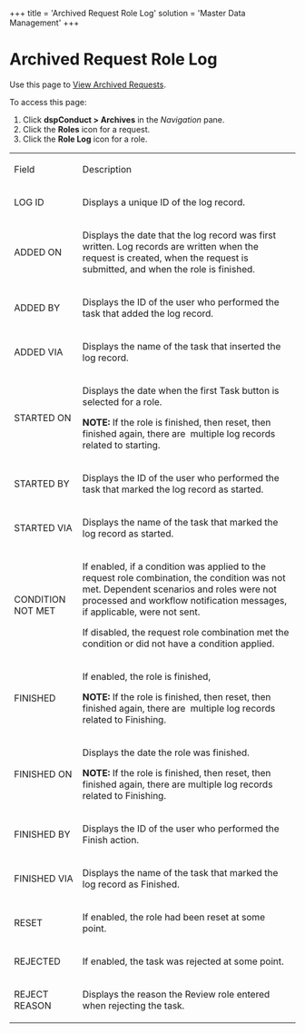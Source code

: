 +++
title = 'Archived Request Role Log'
solution = 'Master Data Management'
+++

# Archived Request Role Log

<div class="use">

Use this page to [View Archived
Requests](../Use_Cases/View_Archived_Requests_DGE.htm).

</div>

To access this page:

1.  Click <span style="font-weight: bold;">dspConduct \> Archives</span>
    in the <span style="font-style: italic;">Navigation</span> pane.
2.  Click the <span style="font-weight: bold;">Roles</span> icon for a
    request.
3.  Click the <span style="font-weight: bold;">Role Log</span> icon for
    a role.

<table>
<tbody>
<tr class="odd">
<td><p>Field</p></td>
<td><p>Description</p></td>
</tr>
<tr class="even">
<td><p>LOG ID</p></td>
<td><p>Displays a unique ID of the log record.</p></td>
</tr>
<tr class="odd">
<td><p>ADDED ON</p></td>
<td><p>Displays the date that the log record was first written. Log records are written when the request is created, when the request is submitted, and when the role is finished.</p></td>
</tr>
<tr class="even">
<td><p>ADDED BY</p></td>
<td><p>Displays the ID of the user who performed the task that added the log record.</p></td>
</tr>
<tr class="odd">
<td><p>ADDED VIA</p></td>
<td><p>Displays the name of the task that inserted the log record.</p></td>
</tr>
<tr class="even">
<td><p>STARTED ON</p></td>
<td><p>Displays the date when the first Task button is selected for a role.</p>
<p><strong>NOTE:</strong> If the role is finished, then reset, then finished again, there are  multiple log records related to starting.</p></td>
</tr>
<tr class="odd">
<td><p>STARTED BY</p></td>
<td><p>Displays the ID of the user who performed the task that marked the log record as started.</p></td>
</tr>
<tr class="even">
<td><p>STARTED VIA</p></td>
<td><p>Displays the name of the task that marked the log record as started.</p></td>
</tr>
<tr class="odd">
<td><p>CONDITION NOT MET</p></td>
<td><p>If enabled, if a condition was applied to the request role combination, the condition was not met. Dependent scenarios and roles were not processed and workflow notification messages, if applicable, were not sent.</p>
<p>If disabled, the request role combination met the condition or did not have a condition applied.</p></td>
</tr>
<tr class="even">
<td><p>FINISHED</p></td>
<td><p>If enabled, the role is finished,</p>
<p><strong>NOTE:</strong> If the role is finished, then reset, then finished again, there are  multiple log records related to Finishing.</p></td>
</tr>
<tr class="odd">
<td><p>FINISHED ON</p></td>
<td><p>Displays the date the role was finished.</p>
<p><strong>NOTE:</strong> If the role is finished, then reset, then finished again, there are multiple log records related to Finishing.</p></td>
</tr>
<tr class="even">
<td><p>FINISHED BY</p></td>
<td><p>Displays the ID of the user who performed the Finish action.</p></td>
</tr>
<tr class="odd">
<td><p>FINISHED VIA</p></td>
<td><p>Displays the name of the task that marked the log record as Finished.</p></td>
</tr>
<tr class="even">
<td><p>RESET</p></td>
<td><p>If enabled, the role had been reset at some point.</p></td>
</tr>
<tr class="odd">
<td><p>REJECTED</p></td>
<td><p>If enabled, the task was rejected at some point.</p></td>
</tr>
<tr class="even">
<td><p>REJECT REASON</p></td>
<td><p>Displays the reason the Review role entered when rejecting the task.</p></td>
</tr>
</tbody>
</table>
